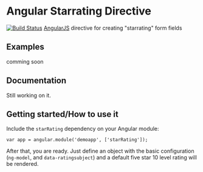 # Angular Starrating Directive
[![Build Status](https://travis-ci.org/amlang/angular-starrating-directive.svg?branch=master)](https://travis-ci.org/amlang/angular-starrating-directive.svg?branch=master)
[AngularJS](http://angularjs.org/) directive for creating "starrating" form fields

## Examples
comming soon 

## Documentation

Still working on it.

## Getting started/How to use it

Include the `starRating` dependency on your Angular module:
```
var app = angular.module('demoapp', ['starRating']);
```

After that, you are ready. Just define an object with the basic configuration (`ng-model`, and `data-ratingsubject`) and a default five star 10 level rating will be rendered.
